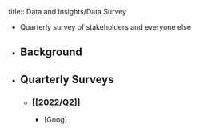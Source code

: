 title:: Data and Insights/Data Survey

- Quarterly survey of stakeholders and everyone else
- ## Background
- ## Quarterly Surveys
	- ### [[2022/Q2]]
		- [Goog]